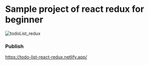 # Sample project of react redux for beginner

![todoList_redux](https://user-images.githubusercontent.com/73010204/100535459-85512600-325c-11eb-8011-a42b46826d25.png)

### Publish
https://todo-list-react-redux.netlify.app/
